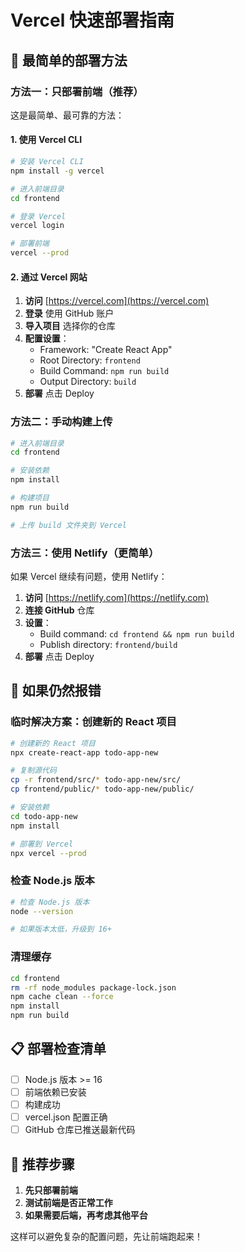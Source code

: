 # Vercel 快速部署指南

## 🚀 最简单的部署方法

### 方法一：只部署前端（推荐）

这是最简单、最可靠的方法：

#### 1. 使用 Vercel CLI

```bash
# 安装 Vercel CLI
npm install -g vercel

# 进入前端目录
cd frontend

# 登录 Vercel
vercel login

# 部署前端
vercel --prod
```

#### 2. 通过 Vercel 网站

1. **访问** [https://vercel.com](https://vercel.com)
2. **登录** 使用 GitHub 账户
3. **导入项目** 选择你的仓库
4. **配置设置**：
   - Framework: "Create React App"
   - Root Directory: `frontend`
   - Build Command: `npm run build`
   - Output Directory: `build`
5. **部署** 点击 Deploy

### 方法二：手动构建上传

```bash
# 进入前端目录
cd frontend

# 安装依赖
npm install

# 构建项目
npm run build

# 上传 build 文件夹到 Vercel
```

### 方法三：使用 Netlify（更简单）

如果 Vercel 继续有问题，使用 Netlify：

1. **访问** [https://netlify.com](https://netlify.com)
2. **连接 GitHub** 仓库
3. **设置**：
   - Build command: `cd frontend && npm run build`
   - Publish directory: `frontend/build`
4. **部署** 点击 Deploy

## 🔧 如果仍然报错

### 临时解决方案：创建新的 React 项目

```bash
# 创建新的 React 项目
npx create-react-app todo-app-new

# 复制源代码
cp -r frontend/src/* todo-app-new/src/
cp frontend/public/* todo-app-new/public/

# 安装依赖
cd todo-app-new
npm install

# 部署到 Vercel
npx vercel --prod
```

### 检查 Node.js 版本

```bash
# 检查 Node.js 版本
node --version

# 如果版本太低，升级到 16+
```

### 清理缓存

```bash
cd frontend
rm -rf node_modules package-lock.json
npm cache clean --force
npm install
npm run build
```

## 📋 部署检查清单

- [ ] Node.js 版本 >= 16
- [ ] 前端依赖已安装
- [ ] 构建成功
- [ ] vercel.json 配置正确
- [ ] GitHub 仓库已推送最新代码

## 🎯 推荐步骤

1. **先只部署前端**
2. **测试前端是否正常工作**
3. **如果需要后端，再考虑其他平台**

这样可以避免复杂的配置问题，先让前端跑起来！
